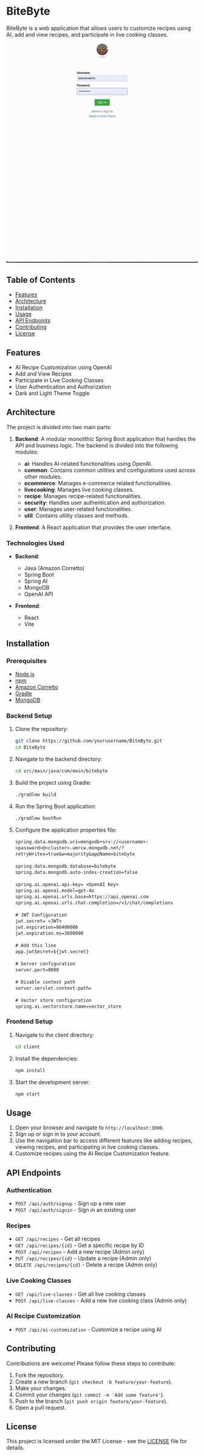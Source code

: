 # BiteByte

BiteByte is a web application that allows users to customize recipes using AI, add and view recipes, and participate in live cooking classes.
![Demo of the app](/demobitebyte.gif)


## Table of Contents

- [Features](#features)
- [Architecture](#architecture)
- [Installation](#installation)
- [Usage](#usage)
- [API Endpoints](#api-endpoints)
- [Contributing](#contributing)
- [License](#license)

## Features

- AI Recipe Customization using OpenAI
- Add and View Recipes
- Participate in Live Cooking Classes
- User Authentication and Authorization
- Dark and Light Theme Toggle

## Architecture

The project is divided into two main parts:

1. **Backend**: A modular monolithic Spring Boot application that handles the API and business logic. The backend is divided into the following modules:
    - **ai**: Handles AI-related functionalities using OpenAI.
    - **common**: Contains common utilities and configurations used across other modules.
    - **ecommerce**: Manages e-commerce related functionalities.
    - **livecooking**: Manages live cooking classes.
    - **recipe**: Manages recipe-related functionalities.
    - **security**: Handles user authentication and authorization.
    - **user**: Manages user-related functionalities.
    - **util**: Contains utility classes and methods.

2. **Frontend**: A React application that provides the user interface.

### Technologies Used

- **Backend**:
  - Java (Amazon Corretto)
  - Spring Boot
  - Spring AI
  - MongoDB
  - OpenAI API

- **Frontend**:
  - React
  - Vite

## Installation

### Prerequisites

- [Node.js](https://nodejs.org/)
- [npm](https://www.npmjs.com/)
- [Amazon Corretto](https://aws.amazon.com/corretto/)
- [Gradle](https://gradle.org/)
- [MongoDB](https://www.mongodb.com/)

### Backend Setup

1. Clone the repository:
    ```sh
    git clone https://github.com/yourusername/BiteByte.git
    cd BiteByte
    ```

2. Navigate to the backend directory:
    ```sh
    cd src/main/java/com/main/bitebyte
    ```

3. Build the project using Gradle:
    ```sh
    ./gradlew build
    ```

4. Run the Spring Boot application:
    ```sh
    ./gradlew bootRun
    ```

5. Configure the application properties file:
    ```properties
    spring.data.mongodb.uri=mongodb+srv://<username>:<password>@<cluster>.umrcw.mongodb.net/?retryWrites=true&w=majority&appName=bitebyte

    spring.data.mongodb.database=bitebyte
    spring.data.mongodb.auto-index-creation=false

    spring.ai.openai.api-key= <OpenAI Key>
    spring.ai.openai.model=gpt-4o
    spring.ai.openai.urls.base=https://api.openai.com
    spring.ai.openai.urls.chat-completion=/v1/chat/completions

    # JWT Configuration
    jwt.secret= <JWT>
    jwt.expiration=86400000
    jwt.expiration.ms=3600000

    # Add this line
    app.jwtSecret=${jwt.secret}

    # Server configuration
    server.port=8080

    # Disable context path
    server.servlet.context-path=

    # Vector store configuration
    spring.ai.vectorstore.name=vector_store
    ```

### Frontend Setup

1. Navigate to the client directory:
    ```sh
    cd client
    ```

2. Install the dependencies:
    ```sh
    npm install
    ```

3. Start the development server:
    ```sh
    npm start
    ```

## Usage

1. Open your browser and navigate to `http://localhost:3000`.
2. Sign up or sign in to your account.
3. Use the navigation bar to access different features like adding recipes, viewing recipes, and participating in live cooking classes.
4. Customize recipes using the AI Recipe Customization feature.

## API Endpoints

### Authentication

- `POST /api/auth/signup` - Sign up a new user
- `POST /api/auth/signin` - Sign in an existing user

### Recipes

- `GET /api/recipes` - Get all recipes
- `GET /api/recipes/{id}` - Get a specific recipe by ID
- `POST /api/recipes` - Add a new recipe (Admin only)
- `PUT /api/recipes/{id}` - Update a recipe (Admin only)
- `DELETE /api/recipes/{id}` - Delete a recipe (Admin only)

### Live Cooking Classes

- `GET /api/live-classes` - Get all live cooking classes
- `POST /api/live-classes` - Add a new live cooking class (Admin only)

### AI Recipe Customization

- `POST /api/ai-customization` - Customize a recipe using AI

## Contributing

Contributions are welcome! Please follow these steps to contribute:

1. Fork the repository.
2. Create a new branch (`git checkout -b feature/your-feature`).
3. Make your changes.
4. Commit your changes (`git commit -m 'Add some feature'`).
5. Push to the branch (`git push origin feature/your-feature`).
6. Open a pull request.

## License

This project is licensed under the MIT License - see the [LICENSE](LICENSE) file for details.